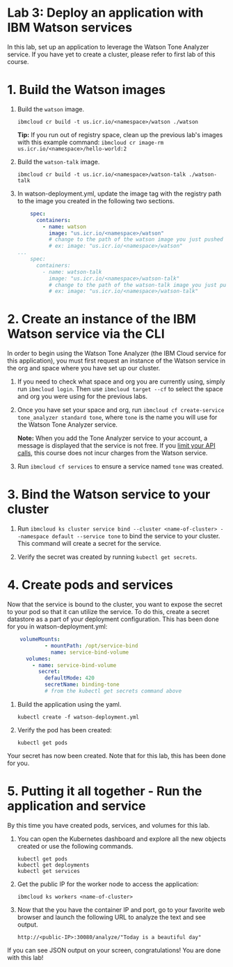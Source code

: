 # Lab 3: Deploy an application with IBM Watson services

In this lab, set up an application to leverage the Watson Tone Analyzer service. If you have yet to create a cluster, please refer to first lab of this course.

# 1. Build the Watson images

1. Build the `watson` image.

   ```ibmcloud cr build -t us.icr.io/<namespace>/watson ./watson```

   **Tip:** If you run out of registry space, clean up the previous lab's images with this example command:
      ```ibmcloud cr image-rm us.icr.io/<namespace>/hello-world:2```

2. Build the `watson-talk` image.

   ```ibmcloud cr build -t us.icr.io/<namespace>/watson-talk ./watson-talk```

3. In watson-deployment.yml, update the image tag with the registry path to the image you created in the following two sections.

   ```yml
       spec:
         containers:
           - name: watson
             image: "us.icr.io/<namespace>/watson"
             # change to the path of the watson image you just pushed
             # ex: image: "us.icr.io/<namespace>/watson"
   ...
       spec:
         containers:
           - name: watson-talk
             image: "us.icr.io/<namespace>/watson-talk"
             # change to the path of the watson-talk image you just pushed
             # ex: image: "us.icr.io/<namespace>/watson-talk"
   ```


# 2. Create an instance of the IBM Watson service via the CLI

In order to begin using the Watson Tone Analyzer (the IBM Cloud service for this application), you must first request an instance of the Watson service in the org and space where you have set up our cluster.

1. If you need to check what space and org you are currently using, simply run `ibmcloud login`. Then use `ibmcloud target --cf` to select the space and org you were using for the previous labs.

2. Once you have set your space and org, run `ibmcloud cf create-service tone_analyzer standard tone`, where `tone` is the name you will use for the Watson Tone Analyzer service.

   **Note:** When you add the Tone Analyzer service to your account, a message is displayed that the service is not free. If you [limit your API calls](https://www.ibm.com/watson/developercloud/tone-analyzer.html#pricing-block), this course does not incur charges from the Watson service.

3. Run `ibmcloud cf services` to ensure a service named `tone` was created.

# 3. Bind the Watson service to your cluster

1. Run `ibmcloud ks cluster service bind --cluster <name-of-cluster> --namespace default --service tone` to bind the service to your cluster. This command will create a secret for the service.

2. Verify the secret was created by running `kubectl get secrets`.

# 4. Create pods and services

Now that the service is bound to the cluster, you want to expose the secret to your pod so that it can utilize the service. To do this, create a secret datastore as a part of your deployment configuration. This has been done for you in watson-deployment.yml:

```yml
    volumeMounts:
            - mountPath: /opt/service-bind
              name: service-bind-volume
      volumes:
        - name: service-bind-volume
          secret:
            defaultMode: 420
            secretName: binding-tone
            # from the kubectl get secrets command above
```

1. Build the application using the yaml.

   ```kubectl create -f watson-deployment.yml```

2. Verify the pod has been created:

   ```kubectl get pods```

Your secret has now been created. Note that for this lab, this has been done for you.

# 5. Putting it all together - Run the application and service

By this time you have created pods, services, and volumes for this lab.

1. You can open the Kubernetes dashboard and explore all the new objects created or use the following commands.

   ```
   kubectl get pods
   kubectl get deployments
   kubectl get services
   ```

2. Get the public IP for the worker node to access the application:

   ```ibmcloud ks workers <name-of-cluster>```

3. Now that the you have the container IP and port, go to your favorite web browser and launch the following URL to analyze the text and see output.

   ```http://<public-IP>:30080/analyze/"Today is a beautiful day"```

If you can see JSON output on your screen, congratulations! You are done with this lab!
